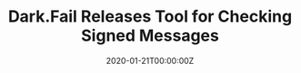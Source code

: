 ---
title: Dark.Fail Releases Tool for Checking Signed Messages
link_onion: http://darkzzx4avcsuofgfez5zq75cqc4mprjvfqywo45dfcaxrwqg6qrlfid.onion/post/dark-fail-releases-tool-for-checking-signed-messages/
link: https://darknetlive.com/post/dark-fail-releases-tool-for-checking-signed-messages/
date: 2020-01-21T00:00:00Z
source: DarknetLive
tags:
- darkfail
image_header:
---